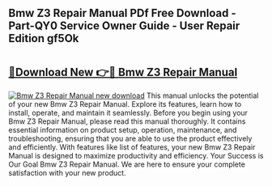 ## Bmw Z3 Repair Manual PDf Free Download - Part-QY0 Service Owner Guide - User Repair Edition gf5Ok

# <h2><a href="http://bc28097.oget.top/?id=Bmw+Z3+Repair+Manual">🔗Download New 👉🔴 Bmw Z3 Repair Manual</a></h2>

[![Bmw Z3 Repair Manual new download](https://i.imgur.com/5g1atiW.png)](http://bc28097.oget.top/?id=Bmw+Z3+Repair+Manual)
This manual unlocks the potential of your new Bmw Z3 Repair Manual. Explore its features, learn how to install, operate, and maintain it seamlessly. Before you begin using your Bmw Z3 Repair Manual, please read this manual thoroughly. It contains essential information on product setup, operation, maintenance, and troubleshooting, ensuring that you are able to use the product effectively and efficiently. With features like list of features, your new Bmw Z3 Repair Manual is designed to maximize productivity and efficiency. Your Success is Our Goal Bmw Z3 Repair Manual. We are here to ensure your complete satisfaction with your new product.
